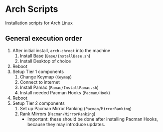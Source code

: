 # Arch Scripts
Installation scripts for Arch Linux

## General execution order
1. After initial install, `arch-chroot` into the machine
    1. Install Base (`Base/InstallBase.sh`)
    2. Install Desktop of choice
2. Reboot
3. Setup Tier 1 components
    1. Change Keymap (`Keymap`)
    2. Connect to internet
    3. Install Pamac (`Pamac/InstallPamac.sh`)
    4. Install needed Pacman Hooks (`Pacman/Hook`)
4. Reboot
5. Setup Tier 2 components
    1. Set up Pacman Mirror Ranking (`Pacman/MirrorRanking`)
    2. Rank Mirrors (`Pacman/MirrorRanking`)
        * Important: these should be done after installing Pacman Hooks, because they may introduce updates.
